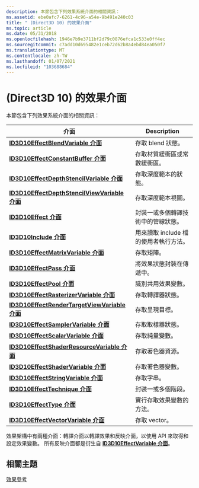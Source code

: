 ```yaml
---
description: 本節包含下列效果系統介面的相關資訊：
ms.assetid: ebe0afc7-6261-4c96-a54e-9b491e240c03
title: " (Direct3D 10) 的效果介面"
ms.topic: article
ms.date: 05/31/2018
ms.openlocfilehash: 1946e7b9e3711bf2d79c0876efca1c533e0ff4ec
ms.sourcegitcommit: c7add10d695482e1ceb72d62b8a4ebd84ea050f7
ms.translationtype: MT
ms.contentlocale: zh-TW
ms.lasthandoff: 01/07/2021
ms.locfileid: "103688684"
---
```

# <a name="effect-interfaces-direct3d-10"></a> (Direct3D 10) 的效果介面

本節包含下列效果系統介面的相關資訊：



| 介面                                                                                     | Description                                                      |
|------------------------------------------------------------------------------------------------|------------------------------------------------------------------|
| [**ID3D10EffectBlendVariable 介面**](/windows/desktop/api/D3D10Effect/nn-d3d10effect-id3d10effectblendvariable)                       | 存取 blend 狀態。                                            |
| [**ID3D10EffectConstantBuffer 介面**](/windows/desktop/api/D3D10Effect/nn-d3d10effect-id3d10effectconstantbuffer)                     | 存取材質緩衝區或常數緩衝區。                  |
| [**ID3D10EffectDepthStencilVariable 介面**](/windows/desktop/api/D3D10Effect/nn-d3d10effect-id3d10effectdepthstencilvariable)         | 存取深度範本的狀態。                                    |
| [**ID3D10EffectDepthStencilViewVariable 介面**](/windows/desktop/api/D3D10Effect/nn-d3d10effect-id3d10effectdepthstencilviewvariable) | 存取深度範本視圖。                                   |
| [**ID3D10Effect 介面**](/windows/desktop/api/D3D10Effect/nn-d3d10effect-id3d10effect)                                                 | 封裝一或多個轉譯技術中的管線狀態。 |
| [**ID3D10Include 介面**](/previous-versions/windows/desktop/legacy/bb173775(v=vs.85))                                               | 用來讀取 include 檔的使用者執行方法。              |
| [**ID3D10EffectMatrixVariable 介面**](/windows/desktop/api/D3D10Effect/nn-d3d10effect-id3d10effectmatrixvariable)                     | 存取矩陣。                                               |
| [**ID3D10EffectPass 介面**](/windows/desktop/api/D3D10Effect/nn-d3d10effect-id3d10effectpass)                                         | 將效果狀態封裝在傳遞中。                             |
| [**ID3D10EffectPool 介面**](/windows/desktop/api/D3D10Effect/nn-d3d10effect-id3d10effectpool)                                         | 識別共用效果變數。                              |
| [**ID3D10EffectRasterizerVariable 介面**](/windows/desktop/api/D3D10Effect/nn-d3d10effect-id3d10effectrasterizervariable)             | 存取轉譯器狀態。                                       |
| [**ID3D10EffectRenderTargetViewVariable 介面**](/windows/desktop/api/D3D10Effect/nn-d3d10effect-id3d10effectrendertargetviewvariable) | 存取呈現目標。                                        |
| [**ID3D10EffectSamplerVariable 介面**](/windows/desktop/api/D3D10Effect/nn-d3d10effect-id3d10effectsamplervariable)                   | 存取取樣器狀態。                                          |
| [**ID3D10EffectScalarVariable 介面**](/windows/desktop/api/D3D10Effect/nn-d3d10effect-id3d10effectscalarvariable)                     | 存取純量變數。                                      |
| [**ID3D10EffectShaderResourceVariable 介面**](/windows/desktop/api/D3D10Effect/nn-d3d10effect-id3d10effectshaderresourcevariable)     | 存取著色器資源。                                      |
| [**ID3D10EffectShaderVariable 介面**](/windows/desktop/api/D3D10Effect/nn-d3d10effect-id3d10effectshadervariable)                     | 存取著色器變數。                                      |
| [**ID3D10EffectStringVariable 介面**](/windows/desktop/api/D3D10Effect/nn-d3d10effect-id3d10effectstringvariable)                     | 存取字串。                                               |
| [**ID3D10EffectTechnique 介面**](/windows/desktop/api/D3D10Effect/nn-d3d10effect-id3d10effecttechnique)                               | 封裝一或多個階段。                                 |
| [**ID3D10EffectType 介面**](/windows/desktop/api/D3D10Effect/nn-d3d10effect-id3d10effecttype)                                         | 實行存取效果變數的方法。               |
| [**ID3D10EffectVectorVariable 介面**](/windows/desktop/api/D3D10Effect/nn-d3d10effect-id3d10effectvectorvariable)                     | 存取 vector。                                               |



 

效果架構中有兩種介面：轉譯介面以轉譯效果和反映介面，以使用 API 來取得和設定效果變數。 所有反映介面都是衍生自 [**ID3D10EffectVariable 介面**](/windows/desktop/api/D3D10Effect/nn-d3d10effect-id3d10effectvariable)。

## <a name="related-topics"></a>相關主題

<dl> <dt>

[效果參考](d3d10-graphics-reference-effect.md)
</dt> </dl>

 

 
